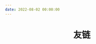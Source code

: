 ```yaml
---
date: 2022-08-02 00:00:00
---
```


<center>
    <h1>
        友链
    </h1>
</center>
<br/>

<!-- <div class="columns is-multiline">
  <div class="column is-half">
    <div class="card">
      <div class="card-content">
        <div class="media">
          <div class="media-left">
            <figure class="image is-48x48">
              <a
                class="gallery-item"
                target="_blank"
                rel="noopener"
                href="https://img.jeam.cc/Tumblr_l_515569616487185.jpg"
                ><img
                  src="https://img.jeam.cc/Tumblr_l_515569616487185.jpg"
                  width="128"
                  height="128"
                  title="2021-12-13"
              /></a>
            </figure>
          </div>
          <div class="media-content">
            <p>
              <a
                class="title is-4"
                target="_blank"
                rel="noopener"
                href="https://wzk0.github.io/"
                >便当的梅开四度</a
              >
            </p>
            <p class="subtitle is-6">在学习！</p>
          </div>
        </div>
      </div>
    </div>
  </div>
  <div class="column is-half">
    <div class="card">
      <div class="card-content">
        <div class="media">
          <div class="media-left">
            <figure class="image is-48x48">
              <a
                class="gallery-item"
                target="_blank"
                rel="noopener"
                href="https://status.jeam.cc/favicon.ico"
                ><img
                  src="https://status.jeam.cc/favicon.ico"
                  width="128"
                  height="128"
                  title="2021-12-13"
              /></a>
            </figure>
          </div>
          <div class="media-content">
            <p>
              <a
                class="title is-4"
                target="_blank"
                rel="noopener"
                href="https://status.jeam.cc/"
                >Webstie Status</a
              >
            </p>
            <p class="subtitle is-6">网站状态</p>
          </div>
        </div>
      </div>
    </div>
  </div>
</div> -->

<!-- ------

<article class="media">
	<div class="media-left">
		<figure class="image is-64x64">
		<img src="https://raw.githubusercontent.com/wzk0/photo/main/Tumblr_l_515569616487185.jpg" width=128 height=128>
    </figure>
	</div>
	<div class="media-content">
		<div class="content">
			<p>
				<a href="https://wzk0.github.io/"><strong>便当的梅开四度</strong></a><br>在学习！
			</p>
		</div>
	</div>
</article>

--- -->
